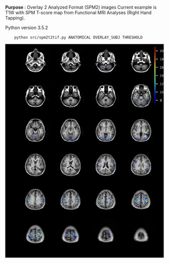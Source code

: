 **Purpose** : Overlay 2 Analyzed Format (SPM2) images
Current example is T1W with SPM T-score map from Functional MRI Analyses (Right Hand Tapping).

Python version 3.5.2

```shell
    python src/spm2t2tif.py ANATOMICAL OVERLAY_SUBJ THRESHOLD
```

![Example Image](montage.png)